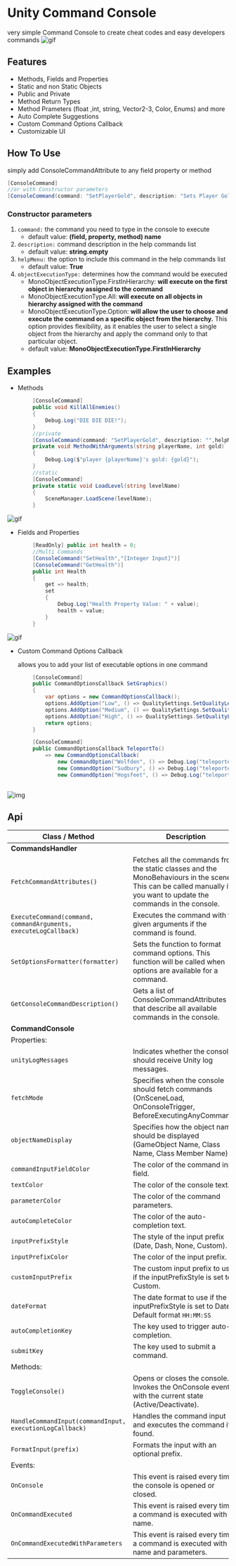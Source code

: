 # Unity Command Console
very simple Command Console to create cheat codes and easy developers commands
![gif](https://i.imgur.com/KRsCrnx.gif)
## Features
- Methods, Fields and Properties
- Static and non Static Objects
- Public and Private
- Method Return Types
- Method Prameters (float ,int, string, Vector2-3, Color, Enums) and more
- Auto Complete Suggestions
- Custom Command Options Callback
- Customizable UI
## How To Use

simply add ConsoleCommandAttribute to any field property or method
```c#
[ConsoleCommand]
//or with Constructor parameters
[ConsoleCommand(command: "SetPlayerGold", description: "Sets Player Gold Amount",objectExecutionType: MonoObjectExecutionType.Option)]
```
### Constructor parameters
1. `command:` the command you need to type in the console to execute
    - default value: **(field, property, method) name**
2. `description:` command description in the help commands list
    - default value: **string.empty**
3. `helpMenu:` the option to include this command in the help commands list
    - default value: **True**
4. `objectExecutionType:` determines how the command would be executed
    - MonoObjectExecutionType.FirstInHierarchy: **will execute on the first object in hierarchy assigned to the command**
    - MonoObjectExecutionType.All: **will execute on all objects in hierarchy assigned with the command**
    - MonoObjectExecutionType.Option: **will allow the user to choose and execute the command on a specific object from the hierarchy.**
       This option provides flexibility, as it enables the user to select a single object from the hierarchy and apply the command only to that particular object.
    - default value: **MonoObjectExecutionType.FirstInHierarchy**

## Examples
- Methods
```c#
        [ConsoleCommand]
        public void KillAllEnemies()
        {
            Debug.Log("DIE DIE DIE!");
        }
        //private
        [ConsoleCommand(command: "SetPlayerGold", description: "",helpMenu: true,objectExecutionType: MonoObjectExecutionType.Option)]
        private void MethodWithArguments(string playerName, int gold)
        {
            Debug.Log($"player {playerName}'s gold: {gold}");
        }
        //static
        [ConsoleCommand]
        private static void LoadLevel(string levelName)
        {
            SceneManager.LoadScene(levelName);
        }
```
![gif](https://i.imgur.com/T07V2Dx.gif)
- Fields and Properties
```c#
        [ReadOnly] public int health = 0;
        //Multi Commands
        [ConsoleCommand("SetHealth","[Integer Input]")]
        [ConsoleCommand("GetHealth")]
        public int Health
        {
            get => health;
            set
            {
                Debug.Log("Health Property Value: " + value);
                health = value;
            }
        }
```
![gif](https://i.imgur.com/TDVH345.gif)

- Custom Command Options Callback

  allows you to add your list of executable options in one command 
```c#
        [ConsoleCommand]
        public CommandOptionsCallback SetGraphics()
        {
            var options = new CommandOptionsCallback();
            options.AddOption("Low", () => QualitySettings.SetQualityLevel(0));
            options.AddOption("Medium", () => QualitySettings.SetQualityLevel(1));
            options.AddOption("High", () => QualitySettings.SetQualityLevel(2));
            return options;
        }

        [ConsoleCommand]
        public CommandOptionsCallback TeleportTo()
            => new CommandOptionsCallback(
                new CommandOption("Wolfden", () => Debug.Log("teleported to Wolfden")),
                new CommandOption("Sudbury", () => Debug.Log("teleported to Sudbury")),
                new CommandOption("Hogsfeet", () => Debug.Log("teleported to Hogsfeet")));
   
```
 ![img](https://i.imgur.com/mCb7dZm.png)

## Api

| Class / Method              | Description                                                                                                                                                                        |
|-----------------------------|------------------------------------------------------------------------------------------------------------------------------------------------------------------------------------|
| **CommandsHandler**             |                                                                                                                                                                                    |
| `FetchCommandAttributes()`  | Fetches all the commands from the static classes and the MonoBehaviours in the scene. This can be called manually if you want to update the commands in the console.           |
| `ExecuteCommand(command, commandArguments, executeLogCallback)` | Executes the command with the given arguments if the command is found.                                                                                             |
| `SetOptionsFormatter(formatter)`  | Sets the function to format command options. This function will be called when options are available for a command.                                                         |
| `GetConsoleCommandDescription()` | Gets a list of ConsoleCommandAttributes that describe all available commands in the console.                                                                                  |
| **CommandConsole**              |                                                                                                                                                                                    |
| Properties:                 |                                                                                                                                                                                    |
| `unityLogMessages`          | Indicates whether the console should receive Unity log messages.                                                                                                                  |
| `fetchMode`                 | Specifies when the console should fetch commands (OnSceneLoad, OnConsoleTrigger, BeforeExecutingAnyCommand).                                                                    |
| `objectNameDisplay`         | Specifies how the object name should be displayed (GameObject Name, Class Name, Class Member Name).                                                                             |
| `commandInputFieldColor`    | The color of the command input field.                                                                                                                                             |
| `textColor`                 | The color of the console text.                                                                                                                                                     |
| `parameterColor`            | The color of the command parameters.                                                                                                                                              |
| `autoCompleteColor`         | The color of the auto-completion text.                                                                                                                                            |
| `inputPrefixStyle`          | The style of the input prefix (Date, Dash, None, Custom).                                                                                                                         |
| `inputPrefixColor`          | The color of the input prefix.                                                                                                                                                    |
| `customInputPrefix`         | The custom input prefix to use if the inputPrefixStyle is set to Custom.                                                                                                          |
| `dateFormat`                | The date format to use if the inputPrefixStyle is set to Date. Default format `HH:MM:SS`                                                                         |
| `autoCompletionKey`         | The key used to trigger auto-completion.                                                                                                                                          |
| `submitKey`                 | The key used to submit a command.                                                                                                                                                 |
| Methods:                    |                                                                                                                                                                                    |
| `ToggleConsole()`           | Opens or closes the console. Invokes the OnConsole event with the current state (Active/Deactivate).                                                                              |
| `HandleCommandInput(commandInput, executionLogCallback)` | Handles the command input and executes the command if found.                                                                                                         |
| `FormatInput(prefix)`       | Formats the input with an optional prefix.                                                                                                                                        |
| Events:                     |                                                                                                                                                                                    |
| `OnConsole`                 | This event is raised every time the console is opened or closed.                                                                                                                 |
| `OnCommandExecuted`         | This event is raised every time a command is executed with its name.                                                                                                              |
| `OnCommandExecutedWithParameters` | This event is raised every time a command is executed with its name and parameters.                                                                                         |


